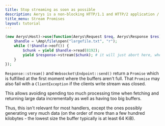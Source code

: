 ```yaml
---
title: Stop streaming as soon as possible
description: Aerys is a non-blocking HTTP/1.1 and HTTP/2 application / websocket / static file server.
title_menu: Stream Promises
layout: tutorial
---
```


```php
(new Aerys\Host)->use(function(Aerys\Request $req, Aerys\Response $res) {
	$handle = \Amp\file\open("largefile.txt", "r");
	while (!$handle->eof()) {
		$chunk = yield $handle->read(8192);
		yield $response->stream($chunk); # it will just abort here, when client disconnects
	}
});
```

`Response::stream()` and `Websocket\Endpoint::send()` return a `Promise` which is fulfilled at the first moment where the buffers aren't full. That `Promise` may also fail with a `ClientException` if the clients write stream was closed.

This allows avoiding spending too much processing time when fetching and returning large data incrementally as well as having too big buffers.

Thus, this isn't relevant for most handlers, except the ones possibly generating very much data (on the order of more than a few hundred kilobytes - the lowest size the buffer typically is at least 64 KiB).